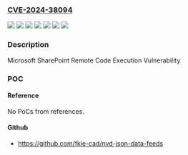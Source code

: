### [CVE-2024-38094](https://cve.mitre.org/cgi-bin/cvename.cgi?name=CVE-2024-38094)
![](https://img.shields.io/static/v1?label=Product&message=Microsoft%20SharePoint%20Enterprise%20Server%202016&color=blue)
![](https://img.shields.io/static/v1?label=Product&message=Microsoft%20SharePoint%20Server%202019&color=blue)
![](https://img.shields.io/static/v1?label=Product&message=Microsoft%20SharePoint%20Server%20Subscription%20Edition&color=blue)
![](https://img.shields.io/static/v1?label=Version&message=16.0.0%3C%2016.0.10412.20001%20&color=brighgreen)
![](https://img.shields.io/static/v1?label=Version&message=16.0.0%3C%2016.0.17328.20424%20&color=brighgreen)
![](https://img.shields.io/static/v1?label=Version&message=16.0.0%3C%2016.0.5456.1000%20&color=brighgreen)
![](https://img.shields.io/static/v1?label=Vulnerability&message=CWE-502%3A%20Deserialization%20of%20Untrusted%20Data&color=brighgreen)

### Description

Microsoft SharePoint Remote Code Execution Vulnerability

### POC

#### Reference
No PoCs from references.

#### Github
- https://github.com/fkie-cad/nvd-json-data-feeds

